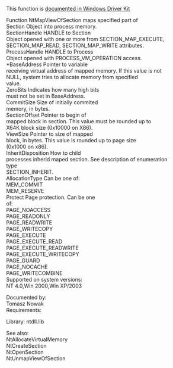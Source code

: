 This function is [documented in Windows Driver Kit](https://learn.microsoft.com/en-us/windows-hardware/drivers/ddi/wdm/nf-wdm-zwmapviewofsection)

Function NtMapViewOfSection maps specified part of \
Section Object into process memory. \
SectionHandle HANDLE to Section \
Object opened with one or more from SECTION\_MAP\_EXECUTE, \
SECTION\_MAP\_READ, SECTION\_MAP\_WRITE attributes. \
ProcessHandle HANDLE to Process \
Object opened with PROCESS\_VM\_OPERATION access. \
\*BaseAddress Pointer to variable \
receiving virtual address of mapped memory. If this value is not \
NULL, system tries to allocate memory from specified \
value. \
ZeroBits Indicates how many high bits \
must not be set in BaseAddress. \
CommitSize Size of initially commited \
memory, in bytes. \
SectionOffset Pointer to begin of \
mapped block in section. This value must be rounded up to \
X64K block size \(0x10000 on X86\). \
ViewSize Pointer to size of mapped \
block, in bytes. This value is rounded up to page size \
\(0x1000 on x86\). \
InheritDisposition How to child \
processes inherid maped section. See description of enumeration \
type \
SECTION\_INHERIT. \
AllocationType Can be one of: \
MEM\_COMMIT \
MEM\_RESERVE \
Protect Page protection. Can be one \
of: \
PAGE\_NOACCESS \
PAGE\_READONLY \
PAGE\_READWRITE \
PAGE\_WRITECOPY \
PAGE\_EXECUTE \
PAGE\_EXECUTE\_READ \
PAGE\_EXECUTE\_READWRITE \
PAGE\_EXECUTE\_WRITECOPY \
PAGE\_GUARD \
PAGE\_NOCACHE \
PAGE\_WRITECOMBINE \
Supported on system versions: \
NT 4.0,Win 2000,Win XP/2003

Documented by: \
Tomasz Nowak \
Requirements:

Library: ntdll.lib

See also: \
NtAllocateVirtualMemory \
NtCreateSection \
NtOpenSection \
NtUnmapViewOfSection
